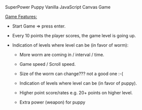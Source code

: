 SuperPower Puppy
Vanilla JavaScript Canvas Game

<ins>Game Features:</ins>

- Start Game => press enter.

- Every 10 points the player scores, the game level is going up.
- Indication of levels where level can be (in favor of worm):

  - More worm are coming in / interval / time.
  - Game speed / Scroll speed.
  - Size of the worm can change??? not a good one :-(

  - Indication of levels where level can be (in favor of puppy).
  - Higher point score/rates e.g. 20+ points on higher level.
  - Extra power (weapon) for puppy
